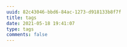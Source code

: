 ```yaml
---
uuid: 82c43046-bbd6-84ac-1273-d918133b8f7f
title: tags
date: 2021-05-18 19:41:07
type: tags
comments: false
---
```

